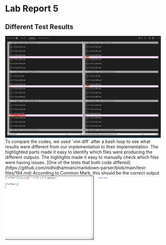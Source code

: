 # Lab Report 5
## Different Test Results  
<img src='Comparing Code/unnamed.png' title='vimDiff.PNG' width='' alt='vimDiff.PNG' />  
To compare the codes, we used `vim diff` after a bash loop to see what results were different from our implementation to their implementation.  
The highlighted parts made it easy to identify which files were producing the different outputs.  
The highlights made it easy to manually check which files were having issues.  
[One of the tests that both code differed](https://github.com/nidhidhamnani/markdown-parser/blob/main/test-files/194.md)
According to Common Mark, this should be the correct output  
<img src='Comparing Code/commonJS.png' title='common.PNG' width='' alt='common.PNG' />  

